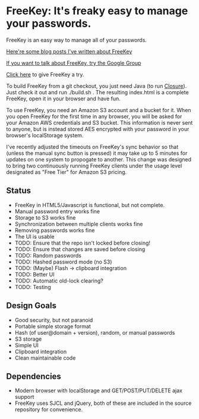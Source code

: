 FreeKey: It's freaky easy to manage your passwords.
=======================

FreeKey is an easy way to manage all of your passwords.

[Here're some blog posts I've written about FreeKey](http://reardencode.posterous.com/tag/freekey)

[If you want to talk about FreeKey, try the Google Group](http://groups.google.com/group/freekey-list)

[Click here](http://reardencode.github.com/freekey) to give FreeKey a try.

To build FreeKey from a git checkout, you just need Java (to run [Closure](http://code.google.com/closure/)).  Just check it out and run ./build.sh .  The resulting index.html is a complete FreeKey, open it in your browser and have fun.

To use FreeKey, you need an Amazon S3 account and a bucket for it.  When you open FreeKey for the first time in any browser, you will be asked for your Amazon AWS credentials and S3 bucket.  This information is never sent to anyone, but is instead stored AES encrypted with your password in your browser's localStorage system.

I've recently adjusted the timeouts on FreeKey's sync behavior so that (unless the manual sync button is pressed) it may take up to 5 minutes for updates on one system to propogate to another.  This change was designed to bring two continuously running FreeKey clients under the usage level designated as "Free Tier" for Amazon S3 pricing.

Status
------

 - FreeKey in HTML5/Javascript is functional, but not complete.
 - Manual password entry works fine
 - Storage to S3 works fine
 - Synchronization between multiple clients works fine
 - Removing passwords works fine
 - The UI is usable
 - TODO: Ensure that the repo isn't locked before closing!
 - TODO: Ensure that changes are saved before closing
 - TODO: Random passwords
 - TODO: Hashed password mode (no S3)
 - TODO: (Maybe) Flash -> clipboard integration
 - TODO: Better UI
 - TODO: Automatic old-lock clearing?
 - TODO: Testing


Design Goals
------------

 - Good security, but not paranoid
 - Portable simple storage format
 - Hash (of user@domain + version), random, or manual passwords
 - S3 storage
 - Simple UI
 - Clipboard integration
 - Clean maintainable code


Dependencies
------------

 - Modern browser with localStorage and GET/POST/PUT/DELETE ajax support
 - FreeKey uses SJCL and jQuery, both of these are included in the source
 repository for convenience.
